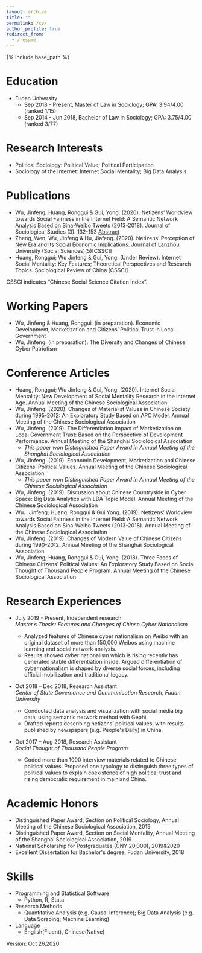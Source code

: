 ```yaml
---
layout: archive
title: ""
permalink: /cv/
author_profile: true
redirect_from:
  - /resume
---
```


{% include base_path %}


Education
======
* Fudan University 
  * Sep 2018 - Present,  Master of Law in Sociology; GPA: 3.94/4.00 (ranked 1/15)
  * Sep 2014 - Jun 2018, Bachelor of Law in Sociology; GPA: 3.75/4.00 (ranked 3/77)  
  
Research Interests
======
* Political Sociology: Political Value; Political Participation
* Sociology of the Internet: Internet Social Mentality; Big Data Analysis  
  
Publications
======
* Wu, Jinfeng; Huang, Ronggui & Gui, Yong. (2020). Netizens’ Worldview towards Social Fairness in the Internet Field:  A Semantic Network Analysis Based on Sina-Weibo Tweets (2013-2018). Journal of Sociological Studies (3): 132-153 [Abstract](https://www.jikan.com.cn/iedolDetail/2079113)
* Zheng, Wen; Wu, Jinfeng & Hu, Jiafeng. (2020). Netizens’ Perception of New Era and its Social Economic Implications. Journal of Lanzhou University (Social Sciences)(5)\[CSSCI]
* Huang, Ronggui; Wu Jinfeng & Gui, Yong. (Under Review). Internet Social Mentality: Key Features; Theoretical Perspectives and Research Topics. Sociological Review of China [CSSCI]

CSSCI indicates “Chinese Social Science Citation Index”.

Working Papers
======
* Wu, Jinfeng & Huang, Ronggui. (in preparation). Economic Development, Marketization and Citizens’ Political Trust in Local Government
* Wu, Jinfeng. (in preparation). The Diversity and Changes of Chinese Cyber Patriotism

Conference Articles
======
* Huang, Ronggui; Wu Jinfeng & Gui, Yong. (2020). Internet Social Mentality: New Development of Social Mentality Research in the Internet Age. Annual Meeting of the Chinese Sociological Association
* Wu, Jinfeng. (2020). Changes of Materialist Values in Chinese Society during 1995-2012: An Exploratory Study Based on APC Model. Annual Meeting of the Chinese Sociological Association
* Wu, Jinfeng. (2019). The Differentiation Impact of Marketization on Local Government Trust: Based on the Perspective of Development Performance. Annual Meeting of the Shanghai Sociological Association
  * *This paper won Distinguished Paper Award in Annual Meeting of the Shanghai Sociological Association*
* Wu, Jinfeng. (2019). Economic Development, Marketization and Chinese Citizens’ Political Values. Annual Meeting of the Chinese Sociological Association
  * *This paper won Distinguished Paper Award in Annual Meeting of the Chinese Sociological Association*
* Wu, Jinfeng. (2019). Discussion about Chinese Countryside in Cyber Space: Big Data Analytics with LDA Topic Model. Annual Meeting of the Chinese Sociological Association
* Wu，Jinfeng; Huang, Ronggui & Gui Yong. (2019). Netizens’ Worldview towards Social Fairness in the Internet Field:  A Semantic Network Analysis Based on Sina-Weibo Tweets (2013-2018). Annual Meeting of the Chinese Sociological Association
* Wu, Jinfeng. (2019). Changes of Modern Value of Chinese Citizens during 1990-2012. Annual Meeting of the Shanghai Sociological Association
* Wu, Jinfeng; Huang, Ronggui & Gui, Yong. (2018). Three Faces of Chinese Citizens’ Political Values: An Exploratory Study Based on Social Thought of Thousand People Program. Annual Meeting of the Chinese Sociological Association  

Research Experiences
======
* July 2019 - Present, Independent research  
  *Master’s Thesis: Features and Changes of Chinse Cyber Nationalism*
  * Analyzed features of Chinese cyber nationalism on Weibo with an original dataset of more than 150,000 Weibos using machine learning and social network analysis.
  * Results showed cyber nationalism which is rising recently has generated stable differentiation inside. Argued differentiation of cyber nationalism is shaped by diverse social forces, including official mobilization and traditional legacy. 
  
* Oct 2018 – Dec 2018, Research Assistant  
  *Center of State Governance and Communication Research, Fudan University*
  * Conducted data analysis and visualization with social media big data, using semantic network method with Gephi. 
  * Drafted reports describing netizens’ political values, with results published by newspapers (e.g. People's Daily) in China.
  
* Oct 2017 – Aug 2018, Research Assistant  
  *Social Thought of Thousand People Program*
  * Coded more than 1000 interview materials related to Chinese political values. Proposed one typology to distinguish three types of political values to explain coexistence of high political trust and rising democratic requirement in mainland China.
  
Academic Honors
======
* Distinguished Paper Award, Section on Political Sociology, Annual Meeting of the Chinese Sociological Association, 2019
* Distinguished Paper Award, Section on Social Mentality, Annual Meeting of the Shanghai Sociological Association, 2019
* National Scholarship for Postgraduates (CNY 20,000), 2019&2020 
* Excellent Dissertation for Bachelor's degree, Fudan University, 2018
   
Skills
======
* Programming and Statistical Software
  * Python, R, Stata
* Research Methods
  * Quantitative Analysis (e.g. Causal Inference); Big Data Analysis (e.g. Data Scraping; Machine Learning)
* Language
  * English(Fluent), Chinese(Native)
  
Version: Oct 26,2020
  

